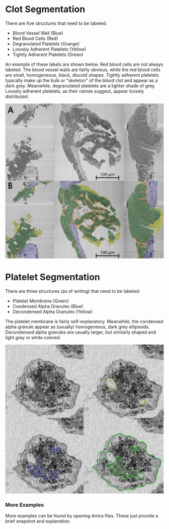 # Clot Segmentation

There are five structures that need to be labeled:

- Blood Vessel Wall (Blue)
- Red Blood Cells (Red)
- Degranulated Platelets (Orange)
- Loosely Adherent Platelets (Yellow)
- Tightly Adherent Platelets (Green)

An example of these labels are shown below. Red blood cells are not always labeled. 
The blood vessel walls are fairly obvious, while the red blood cells are small, homogeneous, black, discoid shapes. 
Tightly adherent platelets typically make up the bulk or "skeleton" of the blood clot and appear as a dark grey. 
Meanwhile, degranulated platelets are a lighter shade of grey. Loosely adherent platelets, as their names suggest, appear loosely distributed. 

<img src="https://github.com/oliverszhao/amira.tutorial/blob/main/images/ClotSegmentationExample.png" width="600">

# Platelet Segmentation

There are three structures (as of writing) that need to be labeled:

- Platelet Membrane (Green)
- Condensed Alpha Granules (Blue)
- Decondensed Alpha Granules (Yellow)

The platelet membrane is fairly self-explanatory. Meanwhile, the condensed alpha granule appear as (usually) homogeneous, dark grey ellipsoids. Decondensed alpha granules are usually larger, but similarly shaped and light grey or white colored.

<img src="https://github.com/oliverszhao/amira.tutorial/blob/main/images/PlateletSegmentationExample.png" width = 600>

### More Examples
More examples can be found by opening Amira files. These just provide a brief snapshot and explanation.
